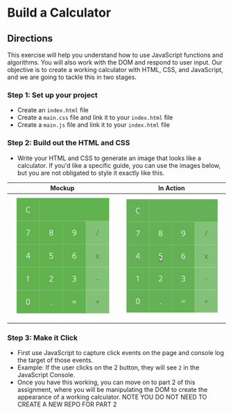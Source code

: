 # Build a Calculator

## Directions

This exercise will help you understand how to use JavaScript functions and algorithms. You will also work with the DOM and respond to user input.
Our objective is to create a working calculator with HTML, CSS, and JavaScript, and we are going to tackle this in two stages.

### Step 1: Set up your project

- Create an `index.html` file
- Create a `main.css` file and link it to your `index.html` file
- Create a `main.js` file and link it to your `index.html` file

### Step 2: Build out the HTML and CSS

- Write your HTML and CSS to generate an image that looks like a calculator. If you'd like a specific guide, you can use the images below, but you are 
not obligated to style it exactly like this.

| Mockup                       | In Action                    |
| ---------------------------- | ---------------------------- |
| ![](calculator.jpg) | ![](calculator-in-action.gif) |

### Step 3: Make it Click

- First use JavaScript to capture click events on the page and console log the target of those events.
- Example: If the user clicks on the 2 button, they will see `2` in the JavaScript Console.
- Once you have this working, you can move on to part 2 of this assignment, where you will be manipulating the DOM to create the appearance of a working calculator. NOTE YOU DO NOT NEED TO CREATE A NEW REPO FOR PART 2
